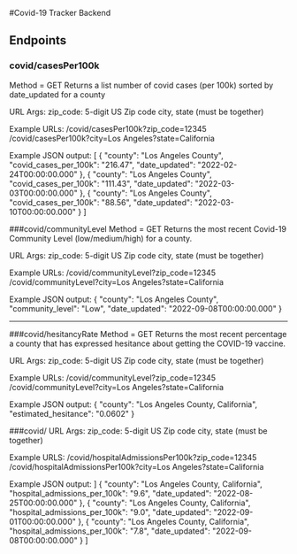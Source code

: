 #Covid-19 Tracker Backend

## Endpoints
### covid/casesPer100k
Method = GET
Returns a list number of covid cases (per 100k) sorted by date_updated for a county

URL Args:
    zip_code: 5-digit US Zip code 
    city, state (must be together)
    
Example URLs:
  /covid/casesPer100k?zip_code=12345
  /covid/casesPer100k?city=Los Angeles?state=California
    
Example JSON output:
[
    {
        "county": "Los Angeles County",
        "covid_cases_per_100k": "216.47",
        "date_updated": "2022-02-24T00:00:00.000"
    },
    {
        "county": "Los Angeles County",
        "covid_cases_per_100k": "111.43",
        "date_updated": "2022-03-03T00:00:00.000"
    },
    {
        "county": "Los Angeles County",
        "covid_cases_per_100k": "88.56",
        "date_updated": "2022-03-10T00:00:00.000"
    }
]

###covid/communityLevel
Method = GET
Returns the most recent Covid-19 Community Level (low/medium/high) for a county.

URL Args:
    zip_code: 5-digit US Zip code 
    city, state (must be together)
    
Example URLs:
  /covid/communityLevel?zip_code=12345
  /covid/communityLevel?city=Los Angeles?state=California

Example JSON output:
{
    "county": "Los Angeles County",
    "community_level": "Low",
    "date_updated": "2022-09-08T00:00:00.000"
}

---

###covid/hesitancyRate
Method = GET
Returns the most recent percentage a county that has expressed hesitance about getting the COVID-19 vaccine.

URL Args:
    zip_code: 5-digit US Zip code 
    city, state (must be together)
    
Example URLs:
  /covid/communityLevel?zip_code=12345
  /covid/communityLevel?city=Los Angeles?state=California
  
Example JSON output:
{
    "county": "Los Angeles County, California",
    "estimated_hesitance": "0.0602"
}
  
###covid/
URL Args:
    zip_code: 5-digit US Zip code 
    city, state (must be together)
    
Example URLS:
   /covid/hospitalAdmissionsPer100k?zip_code=12345
  /covid/hospitalAdmissionsPer100k?city=Los Angeles?state=California

Example JSON output:
]
    {
        "county": "Los Angeles County, California",
        "hospital_admissions_per_100k": "9.6",
        "date_updated": "2022-08-25T00:00:00.000"
    },
    {
        "county": "Los Angeles County, California",
        "hospital_admissions_per_100k": "9.0",
        "date_updated": "2022-09-01T00:00:00.000"
    },
    {
        "county": "Los Angeles County, California",
        "hospital_admissions_per_100k": "7.8",
        "date_updated": "2022-09-08T00:00:00.000"
    }
]
  
 
 



